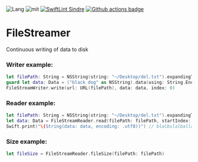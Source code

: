![Lang](https://img.shields.io/badge/Language-Swift-orange.svg)
![mit](https://img.shields.io/badge/License-MIT-brightgreen.svg)
[![SwiftLint Sindre](https://img.shields.io/badge/SwiftLint-Sindre-hotpink.svg)](https://github.com/sindresorhus/swiftlint-sindre)
[![Github actions badge](https://badgen.net/github/checks/eonist/FileStreamer?icon=github&label=Build%20Status)](https://github.com/eonist/FileStreamer/actions)

# FileStreamer
Continuous writing of data to disk

### Writer example:
```swift
let filePath: String = NSString(string: "~/Desktop/del.txt").expandingTildeInPath
guard let data: Data = ("black dog" as NSString).data(using: String.Encoding.utf8.rawValue) else {Swift.print("unable to create data");return}
FileStreamWriter.write(url: URL(filePath), data: data, index: 0)
```

### Reader example:
```swift
let filePath: String = NSString(string: "~/Desktop/del.txt").expandingTildeInPath
let data: Data = FileStreamReader.read(filePath: filePath, startIndex: 50, endIndex: 100)
Swift.print("\(String(data: data, encoding: .utf8))") // blalbslalballabalbla...
```

### Size example:
```swift
let fileSize = FileStreamReader.fileSize(filePath: filePath)
```
